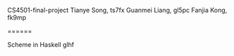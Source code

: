 CS4501-final-project
Tianye Song, ts7fx
Guanmei Liang, gl5pc
Fanjia Kong, fk9mp

======

Scheme in Haskell
glhf
